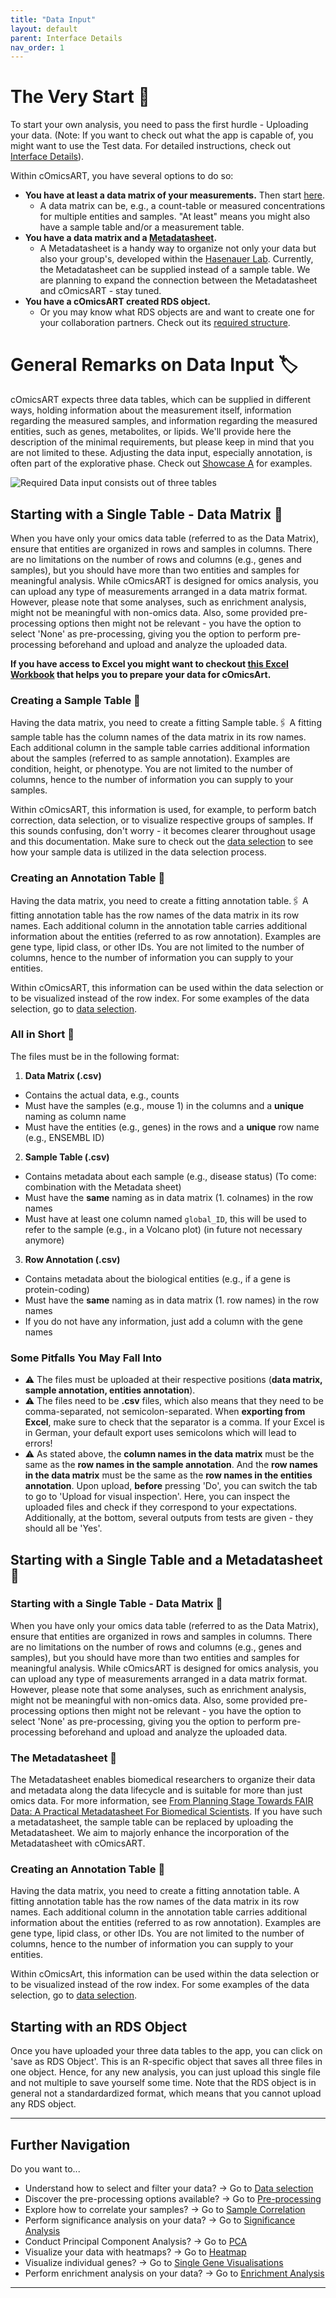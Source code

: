 ```yaml
---
title: "Data Input"
layout: default
parent: Interface Details
nav_order: 1
---
```


# The Very Start 🚀
To start your own analysis, you need to pass the first hurdle - Uploading your data. (Note: If you want to check out what the app is capable of, you might want to use the Test data. For detailed instructions, check out [Interface Details](interface-details/02-selection.md)).

Within cOmicsART, you have several options to do so:

- **You have at least a data matrix of your measurements.** Then start [here](#starting-with-a-single-table---data-matrix-).
  - A data matrix can be, e.g., a count-table or measured concentrations for multiple entities and samples. "At least" means you might also have a sample table and/or a measurement table.
- **You have a data matrix and a [Metadatasheet](https://www.nature.com/articles/s41597-024-03349-2).**
  - A Metadatasheet is a handy way to organize not only your data but also your group's, developed within the [Hasenauer Lab](https://www.mathematics-and-life-sciences.uni-bonn.de/en/research/hasenauer-group). Currently, the Metadatasheet can be supplied instead of a sample table. We are planning to expand the connection between the Metadatasheet and cOmicsART - stay tuned.
- **You have a cOmicsART created RDS object.**
  - Or you may know what RDS objects are and want to create one for your collaboration partners. Check out its [required structure](#advanced-rds-structure).

# General Remarks on Data Input 🏷️
cOmicsART expects three data tables, which can be supplied in different ways, holding information about the measurement itself, information regarding the measured samples, and information regarding the measured entities, such as genes, metabolites, or lipids. We'll provide here the description of the minimal requirements, but please keep in mind that you are not limited to these. Adjusting the data input, especially annotation, is often part of the explorative phase. Check out [Showcase A](showcases/showcase-a.md) for examples.

![Required Data input consists out of three tables](/cOmicsArt/assets/images/DataInputShiny.png)

## Starting with a Single Table - Data Matrix 📝
When you have only your omics data table (referred to as the Data Matrix), ensure that entities are organized in rows and samples in columns. There are no limitations on the number of rows and columns (e.g., genes and samples), but you should have more than two entities and samples for meaningful analysis. While cOmicsART is designed for omics analysis, you can upload any type of measurements arranged in a data matrix format. However, please note that some analyses, such as enrichment analysis, might not be meaningful with non-omics data. Also, some provided pre-processing options then might not be relevant - you have the option to select 'None' as pre-processing, giving you the option to perform pre-processing beforehand and upload and analyze the uploaded data.

**If you have access to Excel you might want to checkout [this Excel Workbook](https://github.com/ICB-DCM/cOmicsArt/blob/main/UploadHelpcOmicsArt.xlsx) that helps you to prepare your data for cOmicsArt.**

### Creating a Sample Table 🔧
Having the data matrix, you need to create a fitting Sample table.🖇️ A fitting sample table has the column names of the data matrix in its row names. Each additional column in the sample table carries additional information about the samples (referred to as sample annotation). Examples are condition, height, or phenotype. You are not limited to the number of columns, hence to the number of information you can supply to your samples. 

Within cOmicsART, this information is used, for example, to perform batch correction, data selection, or to visualize respective groups of samples. If this sounds confusing, don't worry - it becomes clearer throughout usage and this documentation. Make sure to check out the [data selection](02-selection.md) to see how your sample data is utilized in the data selection process.

### Creating an Annotation Table 🔧
Having the data matrix, you need to create a fitting annotation table.🖇️ A fitting annotation table has the row names of the data matrix in its row names. Each additional column in the annotation table carries additional information about the entities (referred to as row annotation). Examples are gene type, lipid class, or other IDs. You are not limited to the number of columns, hence to the number of information you can supply to your entities.

Within cOmicsART, this information can be used within the data selection or to be visualized instead of the row index. For some examples of the data selection, go to [data selection](02-selection.md).

### All in Short 🎁
The files must be in the following format:<br>
1. **Data Matrix (.csv)** <br>
  - Contains the actual data, e.g., counts<br>
  - Must have the samples (e.g., mouse 1) in the columns and a **unique** naming as column name<br>
  - Must have the entities (e.g., genes) in the rows and a **unique** row name (e.g., ENSEMBL ID)<br>
2. **Sample Table (.csv)** <br>
  - Contains metadata about each sample (e.g., disease status) (To come: combination with the Metadata sheet)<br>
  - Must have the **same** naming as in data matrix (1. colnames) in the row names<br>
  - Must have at least one column named `global_ID`, this will be used to refer to the sample (e.g., in a Volcano plot) (in future not necessary anymore)<br>
3. **Row Annotation (.csv)** <br>
  - Contains metadata about the biological entities (e.g., if a gene is protein-coding)<br>
  - Must have the **same** naming as in data matrix (1. row names) in the row names<br>
  - If you do not have any information, just add a column with the gene names<br>

### Some Pitfalls You May Fall Into
- ⚠️ The files must be uploaded at their respective positions (**data matrix, sample annotation, entities annotation**).
- ⚠️ The files need to be **.csv** files, which also means that they need to be comma-separated, not semicolon-separated. When **exporting from Excel**, make sure to check that the separator is a comma. If your Excel is in German, your default export uses semicolons which will lead to errors!
- ⚠️ As stated above, the **column names in the data matrix** must be the same as the **row names in the sample annotation**. And the **row names in the data matrix** must be the same as the **row names in the entities annotation**. Upon upload, **before** pressing 'Do', you can switch the tab to go to 'Upload for visual inspection'. Here, you can inspect the uploaded files and check if they correspond to your expectations. Additionally, at the bottom, several outputs from tests are given - they should all be 'Yes'.

## Starting with a Single Table and a Metadatasheet 📝 

### Starting with a Single Table - Data Matrix 📝
When you have only your omics data table (referred to as the Data Matrix), ensure that entities are organized in rows and samples in columns. There are no limitations on the number of rows and columns (e.g., genes and samples), but you should have more than two entities and samples for meaningful analysis. While cOmicsART is designed for omics analysis, you can upload any type of measurements arranged in a data matrix format. However, please note that some analyses, such as enrichment analysis, might not be meaningful with non-omics data. Also, some provided pre-processing options then might not be relevant - you have the option to select 'None' as pre-processing, giving you the option to perform pre-processing beforehand and upload and analyze the uploaded data.

### The Metadatasheet 🚀
The Metadatasheet enables biomedical researchers to organize their data and metadata along the data lifecycle and is suitable for more than just omics data. For more information, see [From Planning Stage Towards FAIR Data: A Practical Metadatasheet For Biomedical Scientists](https://www.nature.com/articles/s41597-024-03349-2). If you have such a metadatasheet, the sample table can be replaced by uploading the Metadatasheet. We aim to majorly enhance the incorporation of the Metadatasheet with cOmicsART.

### Creating an Annotation Table 🔧
Having the data matrix, you need to create a fitting annotation table. A fitting annotation table has the row names of the data matrix in its row names. Each additional column in the annotation table carries additional information about the entities (referred to as row annotation). Examples are gene type, lipid class, or other IDs. You are not limited to the number of columns, hence to the number of information you can supply to your entities.

Within cOmicsArt, this information can be used within the data selection or to be visualized instead of the row index. For some examples of the data selection, go to [data selection](02-selection.md).

## Starting with an RDS Object 
Once you have uploaded your three data tables to the app, you can click on 'save as RDS Object'. This is an R-specific object that saves all three files in one object. Hence, for any new analysis, you can just upload this single file and not multiple to save yourself some time. Note that the RDS object is in general not a standardardized format, which means that you cannot upload any RDS object.

---

## Further Navigation

Do you want to...

- Understand how to select and filter your data? → Go to [Data selection](02-selection.md)
- Discover the pre-processing options available? → Go to [Pre-processing](03-pre-processing.md)
- Explore how to correlate your samples? → Go to [Sample Correlation](04-sample-correlation.md)
- Perform significance analysis on your data? → Go to [Significance Analysis](05-significance-analysis.md)
- Conduct Principal Component Analysis? → Go to [PCA](06-pca.md)
- Visualize your data with heatmaps? → Go to [Heatmap](07-heatmap.md)
- Visualize individual genes? → Go to [Single Gene Visualisations](08-single-gene-visualisations.md)
- Perform enrichment analysis on your data? → Go to [Enrichment Analysis](09-enrichment-analysis.md)

---

